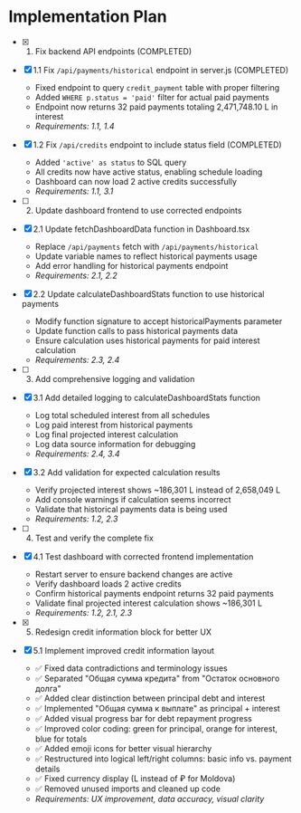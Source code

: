 # Implementation Plan

- [x] 1. Fix backend API endpoints (COMPLETED)

- [x] 1.1 Fix `/api/payments/historical` endpoint in server.js (COMPLETED)
  - Fixed endpoint to query `credit_payment` table with proper filtering
  - Added `WHERE p.status = 'paid'` filter for actual paid payments
  - Endpoint now returns 32 paid payments totaling 2,471,748.10 L in interest
  - _Requirements: 1.1, 1.4_

- [x] 1.2 Fix `/api/credits` endpoint to include status field (COMPLETED)
  - Added `'active' as status` to SQL query
  - All credits now have active status, enabling schedule loading
  - Dashboard can now load 2 active credits successfully
  - _Requirements: 1.1, 3.1_

- [ ] 2. Update dashboard frontend to use corrected endpoints

- [x] 2.1 Update fetchDashboardData function in Dashboard.tsx

  - Replace `/api/payments` fetch with `/api/payments/historical`
  - Update variable names to reflect historical payments usage
  - Add error handling for historical payments endpoint
  - _Requirements: 2.1, 2.2_

- [x] 2.2 Update calculateDashboardStats function to use historical payments


  - Modify function signature to accept historicalPayments parameter
  - Update function calls to pass historical payments data
  - Ensure calculation uses historical payments for paid interest calculation
  - _Requirements: 2.3, 2.4_

- [ ] 3. Add comprehensive logging and validation

- [x] 3.1 Add detailed logging to calculateDashboardStats function

  - Log total scheduled interest from all schedules
  - Log paid interest from historical payments
  - Log final projected interest calculation
  - Log data source information for debugging
  - _Requirements: 2.4, 3.4_

- [x] 3.2 Add validation for expected calculation results

  - Verify projected interest shows ~186,301 L instead of 2,658,049 L
  - Add console warnings if calculation seems incorrect
  - Validate that historical payments data is being used
  - _Requirements: 1.2, 2.3_

- [ ] 4. Test and verify the complete fix

- [x] 4.1 Test dashboard with corrected frontend implementation

  - Restart server to ensure backend changes are active
  - Verify dashboard loads 2 active credits
  - Confirm historical payments endpoint returns 32 paid payments
  - Validate final projected interest calculation shows ~186,301 L
  - _Requirements: 1.2, 2.1, 2.3_

- [x] 5. Redesign credit information block for better UX

- [x] 5.1 Implement improved credit information layout

  - ✅ Fixed data contradictions and terminology issues
  - ✅ Separated "Общая сумма кредита" from "Остаток основного долга"
  - ✅ Added clear distinction between principal debt and interest
  - ✅ Implemented "Общая сумма к выплате" as principal + interest
  - ✅ Added visual progress bar for debt repayment progress
  - ✅ Improved color coding: green for principal, orange for interest, blue for totals
  - ✅ Added emoji icons for better visual hierarchy
  - ✅ Restructured into logical left/right columns: basic info vs. payment details
  - ✅ Fixed currency display (L instead of ₽ for Moldova)
  - ✅ Removed unused imports and cleaned up code
  - _Requirements: UX improvement, data accuracy, visual clarity_